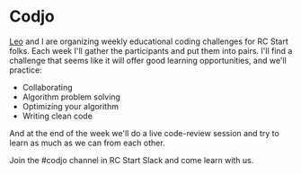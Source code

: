 # Codjo

[Leo](https://github.com/leotrs) and I are organizing weekly educational coding challenges for RC Start folks. Each week I'll gather the participants and put them into pairs. I'll find a challenge that seems like it will offer good learning opportunities, and we'll practice:

- Collaborating
- Algorithm problem solving
- Optimizing your algorithm
- Writing clean code

And at the end of the week we'll do a live code-review session and try to learn as much as we can from each other.

Join the #codjo channel in RC Start Slack and come learn with us.
